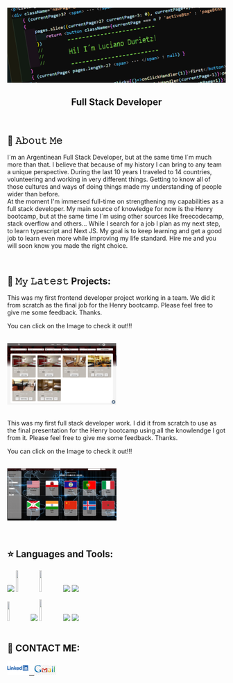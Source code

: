 ![Hi, I'm Luciano](https://github.com/CodingLucian/CodingLucian/blob/main/img/banner1.png)

<h2 align="center">
Full Stack Developer
</h2><br />

## :book: 𝙰𝚋𝚘𝚞𝚝 𝙼𝚎
<p>I´m an Argentinean Full Stack Developer, but at the same time I´m much more than that. I believe that because of my history I can bring to any team a unique perspective. During the last 10 years I traveled to 14 countries, volunteering and working in very different things. Getting to know all of those cultures and ways of doing things made my understanding of people wider than before.
<br />
At the moment I'm immersed full-time on strengthening my capabilities as a full stack developer. My main source of knowledge for now is the Henry bootcamp, but at the same time I´m using other sources like freecodecamp, stack overflow and others... While I search for a job I plan as my next step, to learn typescript and Next JS.
My goal is to keep learning and get a good job to learn even more while improving my life standard.
Hire me and you will soon know you made the right choice.
</p>
&nbsp;&nbsp;

## 🔔 𝙼𝚢 𝙻𝚊𝚝𝚎𝚜𝚝 Projects:

<p>
This was my first frontend developer project working in a team.
We did it from scratch as the final job for the Henry bootcamp. Please feel free to give me some feedback. Thanks.
  
You can click on the Image to check it out!!!
</p>
<br />
<span >
<a href="https://soyhostel.com/"><img width="50%" src="https://github.com/CodingLucian/CodingLucian/blob/main/img/soyHostel.png"></a> &nbsp;
</span>
<br />
&nbsp;&nbsp;
<p>
This was my first full stack developer work.
I did it from scratch to use as the final presentation for the Henry bootcamp using all the knowlendge I got from it. Please feel free to give me some feedback. Thanks.
  
You can click on the Image to check it out!!!
</p>
<br />
<span >
<a href="https://countries-pi-lcd.vercel.app/countries"><img width="50%" src="https://github.com/CodingLucian/CodingLucian/blob/main/img/Countries01.png"></a> &nbsp;
</span>



&nbsp;&nbsp;
## :star: Languages and Tools:
<p>
  <code><img width="10%" src="https://www.vectorlogo.zone/logos/w3_html5/w3_html5-ar21.svg"></code>
  <code><img width="10%" height="50px" src="https://github.com/WanCirone/wancirone/blob/main/logos/1200px-Devicon-css3-plain.svg.png"></code>
  <code><img width="10%" height="50px" src="https://github.com/WanCirone/wancirone/blob/main/logos/javascript-1.svg"></code>
  <code><img width="10%" src="https://www.vectorlogo.zone/logos/git-scm/git-scm-ar21.svg"></code>
  <code><img width="10%" src="https://www.vectorlogo.zone/logos/reactjs/reactjs-ar21.svg"></code>
 
  <br />
 
  <code><img width="10%" height="45" src="https://cdn.worldvectorlogo.com/logos/redux.svg"></code>
  <code><img width="10%" src="https://www.vectorlogo.zone/logos/nodejs/nodejs-ar21.svg"></code>
  <code><img  width="10%" height="50px" src="https://github.com/WanCirone/wancirone/blob/main/logos/expressjs.svg"></code>
  <code><img width="10%" src="https://www.vectorlogo.zone/logos/postgresql/postgresql-ar21.svg"></code>
  <code><img width="10%" src="https://www.vectorlogo.zone/logos/sequelizejs/sequelizejs-ar21.svg"></code>
  <br /> <br />
</p>




## :paperclip: CONTACT ME: 
<span >
<a href="https://www.linkedin.com/in/luciano-durietz/" ><img width="10%" src="https://github.com/CodingLucian/CodingLucian/blob/main/img/Logo-Linkedin.png"> &nbsp;
<a href="mailto:luciano.durietz@gmail.com" ><img width="10%" src="https://github.com/CodingLucian/CodingLucian/blob/main/img/LogoGmail.png">
</span>


<!--
**CodingLucian/CodingLucian** is a ✨ _special_ ✨ repository because its `README.md` (this file) appears on your GitHub profile.

Here are some ideas to get you started:

- 🔭 I’m currently working on ...
- 🌱 I’m currently learning ...
- 👯 I’m looking to collaborate on ...
- 🤔 I’m looking for help with ...
- 💬 Ask me about ...
- 📫 How to reach me: ...
- 😄 Pronouns: ...
- ⚡ Fun fact: ...
-->
